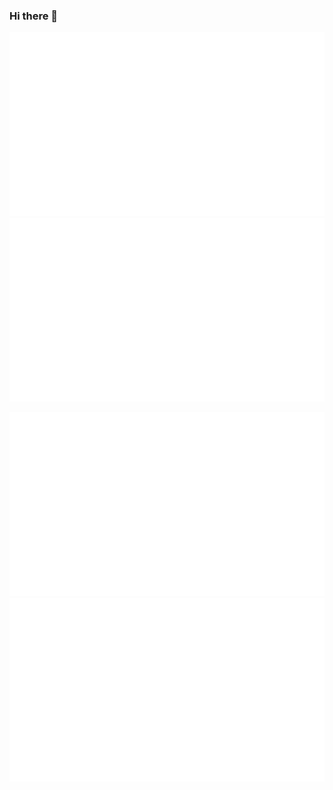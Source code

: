### Hi there 👋

![](https://raw.githubusercontent.com/AlexGavrilov939/github-stats/master/generated/overview.svg#gh-dark-mode-only)
![](https://raw.githubusercontent.com/AlexGavrilov939/github-stats/master/generated/overview.svg#gh-light-mode-only)

![](https://raw.githubusercontent.com/AlexGavrilov939/github-stats/master/generated/languages.svg#gh-dark-mode-only)
![](https://raw.githubusercontent.com/AlexGavrilov939/github-stats/master/generated/languages.svg#gh-light-mode-only)
